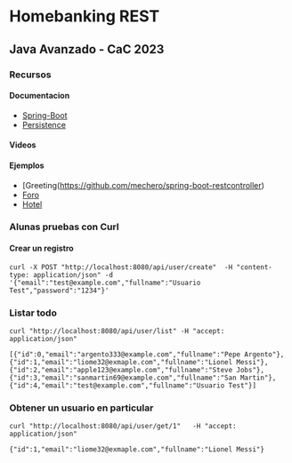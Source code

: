 # Homebanking REST

## Java Avanzado - CaC 2023

### Recursos

#### Documentacion

- [Spring-Boot](https://spring.io/guides/gs/spring-boot/)
- [Persistence](https://spring.io/guides/gs/accessing-data-jpa/)

#### Videos



#### Ejemplos

- [Greeting(https://github.com/mechero/spring-boot-restcontroller)
- [Foro](https://github.com/admred/challenge-one-foro-alura)
- [Hotel](https://github.com/khoubyari/spring-boot-rest-example)


### Alunas pruebas con Curl

#### Crear un registro
```
curl -X POST "http://localhost:8080/api/user/create"  -H "content-type: application/json" -d '{"email":"test@example.com","fullname":"Usuario Test","password":"1234"}'
```

### Listar todo
```
curl "http://localhost:8080/api/user/list" -H "accept: application/json"

[{"id":0,"email":"argento333@example.com","fullname":"Pepe Argento"},{"id":1,"email":"liome32@exmaple.com","fullname":"Lionel Messi"},{"id":2,"email":"apple123@example.com","fullname":"Steve Jobs"},{"id":3,"email":"sanmartin69@example.com","fullname":"San Martin"},{"id":4,"email":"test@example.com","fullname":"Usuario Test"}]
```

### Obtener un usuario en particular
```
curl "http://localhost:8080/api/user/get/1"   -H "accept: application/json"

{"id":1,"email":"liome32@exmaple.com","fullname":"Lionel Messi"}

```
